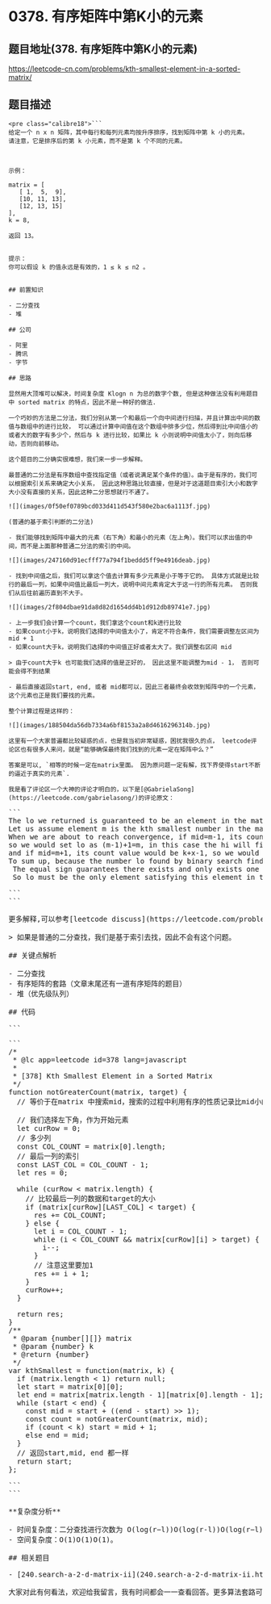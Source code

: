 # 0378. 有序矩阵中第K小的元素

## 题目地址(378. 有序矩阵中第K小的元素)

<https://leetcode-cn.com/problems/kth-smallest-element-in-a-sorted-matrix/>

## 题目描述

```
<pre class="calibre18">```
给定一个 n x n 矩阵，其中每行和每列元素均按升序排序，找到矩阵中第 k 小的元素。
请注意，它是排序后的第 k 小元素，而不是第 k 个不同的元素。



示例：

matrix = [
   [ 1,  5,  9],
   [10, 11, 13],
   [12, 13, 15]
],
k = 8,

返回 13。


提示：
你可以假设 k 的值永远是有效的，1 ≤ k ≤ n2 。

```
```

## 前置知识

- 二分查找
- 堆

## 公司

- 阿里
- 腾讯
- 字节

## 思路

显然用大顶堆可以解决，时间复杂度 Klogn n 为总的数字个数, 但是这种做法没有利用题目中 sorted matrix 的特点，因此不是一种好的做法.

一个巧妙的方法是二分法，我们分别从第一个和最后一个向中间进行扫描，并且计算出中间的数值与数组中的进行比较， 可以通过计算中间值在这个数组中排多少位，然后得到比中间值小的或者大的数字有多少个，然后与 k 进行比较，如果比 k 小则说明中间值太小了，则向后移动，否则向前移动。

这个题目的二分确实很难想，我们来一步一步解释。

最普通的二分法是有序数组中查找指定值（或者说满足某个条件的值）。由于是有序的，我们可以根据索引关系来确定大小关系， 因此这种思路比较直接，但是对于这道题目索引大小和数字大小没有直接的关系，因此这种二分思想就行不通了。

![](images/0f50ef0789bcd033d411d543f580e2bac6a1113f.jpg)

(普通的基于索引判断的二分法)

- 我们能够找到矩阵中最大的元素（右下角）和最小的元素（左上角）。我们可以求出值的中间，而不是上面那种普通二分法的索引的中间。

![](images/247160d91ecfff77a794f1beddd5ff9e4916deab.jpg)

- 找到中间值之后，我们可以拿这个值去计算有多少元素是小于等于它的。 具体方式就是比较行的最后一列，如果中间值比最后一列大，说明中间元素肯定大于这一行的所有元素。 否则我们从后往前遍历直到不大于。

![](images/2f804dbae91da8d82d1654dd4b1d912db89741e7.jpg)

- 上一步我们会计算一个count，我们拿这个count和k进行比较
- 如果count小于k，说明我们选择的中间值太小了，肯定不符合条件，我们需要调整左区间为mid + 1
- 如果count大于k，说明我们选择的中间值正好或者太大了。我们调整右区间 mid

> 由于count大于k 也可能我们选择的值是正好的， 因此这里不能调整为mid - 1， 否则可能会得不到结果

- 最后直接返回start, end, 或者 mid都可以，因此三者最终会收敛到矩阵中的一个元素，这个元素也正是我们要找的元素。

整个计算过程是这样的：

![](images/188504da56db7334a6bf8153a2a8d4616296314b.jpg)

这里有一个大家普遍都比较疑惑的点，也是我当初非常疑惑，困扰我很久的点， leetcode评论区也有很多人来问，就是“能够确保最终我们找到的元素一定在矩阵中么？”

答案是可以, `相等的时候一定在matrix里面。 因为原问题一定有解，找下界使得start不断的逼近于真实的元素`.

我是看了评论区一个大神的评论才明白的，以下是[@GabrielaSong](https://leetcode.com/gabrielasong/)的评论原文：

```
<pre class="calibre18">```
The lo we returned is guaranteed to be an element in the matrix is because:
Let us assume element m is the kth smallest number in the matrix, and x is the number of element m in the matrix.
When we are about to reach convergence, if mid=m-1, its count value (the number of elements which are <= mid) would be k-x, 
so we would set lo as (m-1)+1=m, in this case the hi will finally reach lo; 
and if mid=m+1, its count value would be k+x-1, so we would set hi as m+1, in this case the lo will finally reach m.
To sum up, because the number lo found by binary search find is exactly the element which has k number of elements in the matrix that are <= lo,
 The equal sign guarantees there exists and only exists one number in range satisfying this condition. 
 So lo must be the only element satisfying this element in the matrix.

```
```

更多解释,可以参考[leetcode discuss](https://leetcode.com/problems/kth-smallest-element-in-a-sorted-matrix/discuss/85173/Share-my-thoughts-and-Clean-Java-Code)

> 如果是普通的二分查找，我们是基于索引去找，因此不会有这个问题。

## 关键点解析

- 二分查找
- 有序矩阵的套路（文章末尾还有一道有序矩阵的题目）
- 堆（优先级队列）

## 代码

```
<pre class="calibre18">```
<span class="hljs-title">/*
 * @lc app=leetcode id=378 lang=javascript
 *
 * [378] Kth Smallest Element in a Sorted Matrix
 */</span>
<span class="hljs-function"><span class="hljs-keyword">function</span> <span class="hljs-title">notGreaterCount</span>(<span class="hljs-params">matrix, target</span>) </span>{
  <span class="hljs-title">// 等价于在matrix 中搜索mid，搜索的过程中利用有序的性质记录比mid小的元素个数</span>

  <span class="hljs-title">// 我们选择左下角，作为开始元素</span>
  <span class="hljs-keyword">let</span> curRow = <span class="hljs-params">0</span>;
  <span class="hljs-title">// 多少列</span>
  <span class="hljs-keyword">const</span> COL_COUNT = matrix[<span class="hljs-params">0</span>].length;
  <span class="hljs-title">// 最后一列的索引</span>
  <span class="hljs-keyword">const</span> LAST_COL = COL_COUNT - <span class="hljs-params">1</span>;
  <span class="hljs-keyword">let</span> res = <span class="hljs-params">0</span>;

  <span class="hljs-keyword">while</span> (curRow < matrix.length) {
    <span class="hljs-title">// 比较最后一列的数据和target的大小</span>
    <span class="hljs-keyword">if</span> (matrix[curRow][LAST_COL] < target) {
      res += COL_COUNT;
    } <span class="hljs-keyword">else</span> {
      <span class="hljs-keyword">let</span> i = COL_COUNT - <span class="hljs-params">1</span>;
      <span class="hljs-keyword">while</span> (i < COL_COUNT && matrix[curRow][i] > target) {
        i--;
      }
      <span class="hljs-title">// 注意这里要加1</span>
      res += i + <span class="hljs-params">1</span>;
    }
    curRow++;
  }

  <span class="hljs-keyword">return</span> res;
}
<span class="hljs-title">/**
 * @param {number[][]} matrix
 * @param {number} k
 * @return {number}
 */</span>
<span class="hljs-keyword">var</span> kthSmallest = <span class="hljs-function"><span class="hljs-keyword">function</span>(<span class="hljs-params">matrix, k</span>) </span>{
  <span class="hljs-keyword">if</span> (matrix.length < <span class="hljs-params">1</span>) <span class="hljs-keyword">return</span> <span class="hljs-params">null</span>;
  <span class="hljs-keyword">let</span> start = matrix[<span class="hljs-params">0</span>][<span class="hljs-params">0</span>];
  <span class="hljs-keyword">let</span> end = matrix[matrix.length - <span class="hljs-params">1</span>][matrix[<span class="hljs-params">0</span>].length - <span class="hljs-params">1</span>];
  <span class="hljs-keyword">while</span> (start < end) {
    <span class="hljs-keyword">const</span> mid = start + ((end - start) >> <span class="hljs-params">1</span>);
    <span class="hljs-keyword">const</span> count = notGreaterCount(matrix, mid);
    <span class="hljs-keyword">if</span> (count < k) start = mid + <span class="hljs-params">1</span>;
    <span class="hljs-keyword">else</span> end = mid;
  }
  <span class="hljs-title">// 返回start,mid, end 都一样</span>
  <span class="hljs-keyword">return</span> start;
};

```
```

**复杂度分析**

- 时间复杂度：二分查找进行次数为 O(log(r−l))O(log(r-l))O(log(r−l))，每次操作时间复杂度为 O(n)，因此总的时间复杂度为 O(nlog(r−l))O(nlog(r-l))O(nlog(r−l))。
- 空间复杂度：O(1)O(1)O(1)。

## 相关题目

- [240.search-a-2-d-matrix-ii](240.search-a-2-d-matrix-ii.html)

大家对此有何看法，欢迎给我留言，我有时间都会一一查看回答。更多算法套路可以访问我的 LeetCode 题解仓库：<https://github.com/azl397985856/leetcode> 。 目前已经 37K star 啦。 大家也可以关注我的公众号《力扣加加》带你啃下算法这块硬骨头。 ![](images/6544564e577c3c2404c48edb29af7e19eb1c2cb9.jpg)